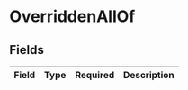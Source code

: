 # OverriddenAllOf


## Fields

| Field       | Type        | Required    | Description |
| ----------- | ----------- | ----------- | ----------- |